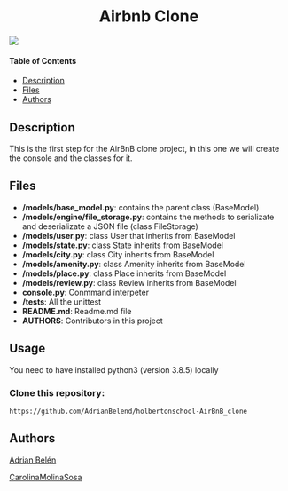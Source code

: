 <h1 align="center">Airbnb Clone</h1>
<img src="https://user-images.githubusercontent.com/105363918/196176491-6fd1077d-6d2a-446c-9a6b-04cbae6f448f.png">

#### Table of Contents
- [Description](#Description)
- [Files](#Files)
- [Authors](#Authors)


<h2> <a name="Description"></a>Description</h2>

This is the first step for the AirBnB clone project, in this one we will create the console and the classes for it.

<h2><a name="Files"></a>Files</h2>

- <b>/models/base_model.py</b>:  contains the parent class (BaseModel)
- <b>/models/engine/file_storage.py</b>:  contains the methods to serializate and deserializate a JSON file (class FileStorage)
- <b>/models/user.py</b>:	class User that inherits from BaseModel
- <b>/models/state.py</b>:  class State inherits from BaseModel
- <b>/models/city.py</b>:	class City inherits from BaseModel
- <b>/models/amenity.py</b>:  class Amenity inherits from BaseModel
- <b>/models/place.py</b>:  class Place inherits from BaseModel
- <b>/models/review.py</b>: 	class Review inherits from BaseModel
- <b>console.py</b>:	Conmmand interpeter
- <b>/tests</b>:  All the unittest
- <b>README.md</b>:	Readme.md file
- <b>AUTHORS</b>: Contributors in this project


<h2><a name="Usage"></a>Usage</h2>
You need to have installed python3 (version 3.8.5) locally <br>
<h3>Clone this repository:</h3>

`https://github.com/AdrianBelend/holbertonschool-AirBnB_clone`


<h2><a name="Authors"></a>Authors</h2>


<a href="https://github.com/AdrianBelend" target="blank">Adrian Belén</a>

<a href="https://github.com/CarolinaMolinaSosa" target="blank">CarolinaMolinaSosa</a>